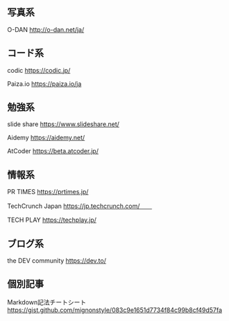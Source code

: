 ## 写真系
O-DAN
http://o-dan.net/ja/

## コード系
codic
https://codic.jp/  

Paiza.io
https://paiza.io/ja

## 勉強系
slide share
https://www.slideshare.net/

Aidemy
https://aidemy.net/  

AtCoder
https://beta.atcoder.jp/

## 情報系
PR TIMES
https://prtimes.jp/  

TechCrunch Japan
https://jp.techcrunch.com/　　

TECH PLAY
https://techplay.jp/

## ブログ系
the DEV community
https://dev.to/

## 個別記事
Markdown記法チートシート
https://gist.github.com/mignonstyle/083c9e1651d7734f84c99b8cf49d57fa
